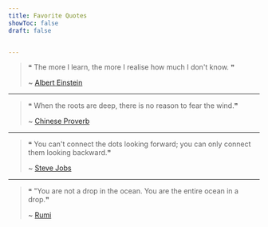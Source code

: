 ```yaml
---
title: Favorite Quotes
showToc: false
draft: false


---
```


> ❝ The more I learn, the more I realise how much I don't know. ❞
> 
> ~ [Albert Einstein]()

---



> ❝ When the roots are deep, there is no reason to fear the wind.❞
> 
> ~ [Chinese Proverb ]()

---


> ❝ You can't connect the dots looking forward; you can only connect them looking backward.❞
> 
> ~ [Steve Jobs]()

---


> ❝ "You are not a drop in the ocean. You are the entire ocean in a drop.❞
> 
> ~ [Rumi]()
